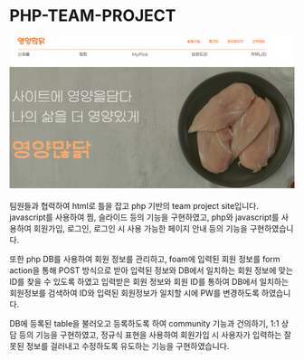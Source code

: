 ﻿# PHP-TEAM-PROJECT

 <img src="https://github.com/Fitalux/Portfolio/blob/main/src/assets/image/workread/phpteamproject.png" />

팀원들과 협력하여 html로 틀을 잡고 php 기반의 team project site입니다.
javascript를 사용하여 찜, 슬라이드 등의 기능을 구현하였고, php와 javascript를 사용하여 회원가입, 로그인, 로그인 시 사용 가능한 페이지 안내 등의 기능을 구현하였습니다.

또한 php DB를 사용하여 회원 정보를 관리하고, foam에 입력된 회원 정보를 form action을 통해 POST 방식으로 받아 입력된 정보와 DB에서 일치하는 회원 정보에 맞는 ID를 찾을 수 있도록 하였고 입력받은 회원 정보와 회원 ID를 통하여 DB에서 일치하는 회원정보를 검색하여 ID와 입력된 회원정보가 일치할 시에 PW를 변경하도록 하였습니다.

DB에 등록된 table을 불러오고 등록하도록 하여 community 기능과 건의하기, 1:1 상담 등의 기능을 구현하였고, 
정규식 표현을 사용하여 회원가입 시 사용자가 입력하는 잘못된 정보를 걸러내고 수정하도록 유도하는 기능을 구현하였습니다.
